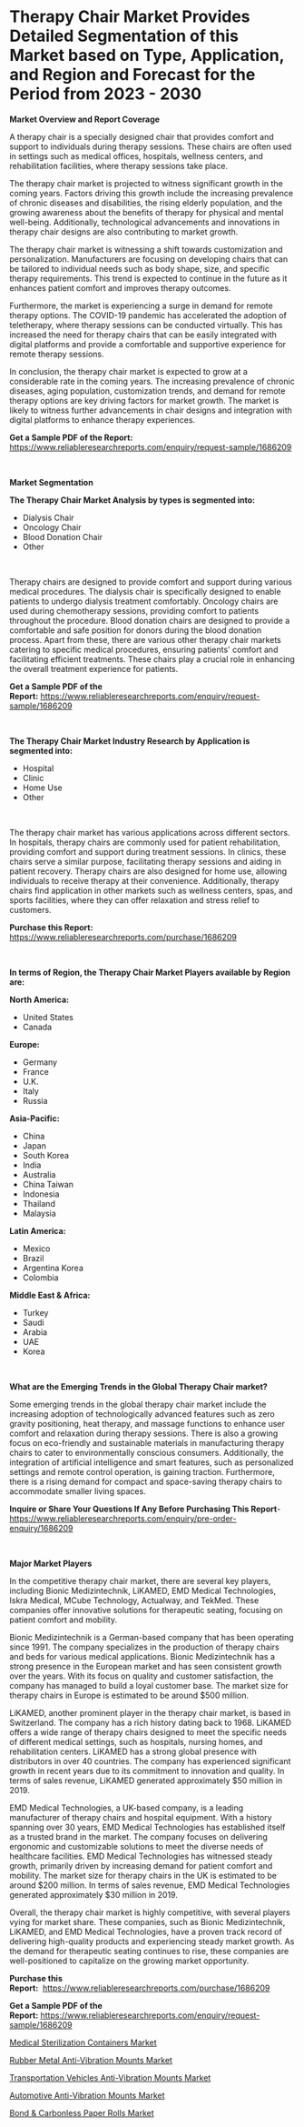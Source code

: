 <p><h1>Therapy Chair Market Provides Detailed Segmentation of this Market based on Type, Application, and Region and Forecast for the Period from 2023 - 2030</h1></p><p><strong>Market Overview and Report Coverage</strong></p>
<p><p>A therapy chair is a specially designed chair that provides comfort and support to individuals during therapy sessions. These chairs are often used in settings such as medical offices, hospitals, wellness centers, and rehabilitation facilities, where therapy sessions take place.</p><p>The therapy chair market is projected to witness significant growth in the coming years. Factors driving this growth include the increasing prevalence of chronic diseases and disabilities, the rising elderly population, and the growing awareness about the benefits of therapy for physical and mental well-being. Additionally, technological advancements and innovations in therapy chair designs are also contributing to market growth.</p><p>The therapy chair market is witnessing a shift towards customization and personalization. Manufacturers are focusing on developing chairs that can be tailored to individual needs such as body shape, size, and specific therapy requirements. This trend is expected to continue in the future as it enhances patient comfort and improves therapy outcomes.</p><p>Furthermore, the market is experiencing a surge in demand for remote therapy options. The COVID-19 pandemic has accelerated the adoption of teletherapy, where therapy sessions can be conducted virtually. This has increased the need for therapy chairs that can be easily integrated with digital platforms and provide a comfortable and supportive experience for remote therapy sessions.</p><p>In conclusion, the therapy chair market is expected to grow at a considerable rate in the coming years. The increasing prevalence of chronic diseases, aging population, customization trends, and demand for remote therapy options are key driving factors for market growth. The market is likely to witness further advancements in chair designs and integration with digital platforms to enhance therapy experiences.</p></p>
<p><strong>Get a Sample PDF of the Report:</strong> <a href="https://www.reliableresearchreports.com/enquiry/request-sample/1686209">https://www.reliableresearchreports.com/enquiry/request-sample/1686209</a></p>
<p>&nbsp;</p>
<p><strong>Market Segmentation</strong></p>
<p><strong>The Therapy Chair Market Analysis by types is segmented into:</strong></p>
<p><ul><li>Dialysis Chair</li><li>Oncology Chair</li><li>Blood Donation Chair</li><li>Other</li></ul></p>
<p>&nbsp;</p>
<p><p>Therapy chairs are designed to provide comfort and support during various medical procedures. The dialysis chair is specifically designed to enable patients to undergo dialysis treatment comfortably. Oncology chairs are used during chemotherapy sessions, providing comfort to patients throughout the procedure. Blood donation chairs are designed to provide a comfortable and safe position for donors during the blood donation process. Apart from these, there are various other therapy chair markets catering to specific medical procedures, ensuring patients' comfort and facilitating efficient treatments. These chairs play a crucial role in enhancing the overall treatment experience for patients.</p></p>
<p><strong>Get a Sample PDF of the Report:</strong>&nbsp;<a href="https://www.reliableresearchreports.com/enquiry/request-sample/1686209">https://www.reliableresearchreports.com/enquiry/request-sample/1686209</a></p>
<p>&nbsp;</p>
<p><strong>The Therapy Chair Market Industry Research by Application is segmented into:</strong></p>
<p><ul><li>Hospital</li><li>Clinic</li><li>Home Use</li><li>Other</li></ul></p>
<p>&nbsp;</p>
<p><p>The therapy chair market has various applications across different sectors. In hospitals, therapy chairs are commonly used for patient rehabilitation, providing comfort and support during treatment sessions. In clinics, these chairs serve a similar purpose, facilitating therapy sessions and aiding in patient recovery. Therapy chairs are also designed for home use, allowing individuals to receive therapy at their convenience. Additionally, therapy chairs find application in other markets such as wellness centers, spas, and sports facilities, where they can offer relaxation and stress relief to customers.</p></p>
<p><strong>Purchase this Report:</strong>&nbsp; <a href="https://www.reliableresearchreports.com/purchase/1686209">https://www.reliableresearchreports.com/purchase/1686209</a></p>
<p>&nbsp;</p>
<p><strong>In terms of Region, the Therapy Chair Market Players available by Region are:</strong></p>
<p>
    <p> <strong> North America: </strong>
        <ul>
            <li>United States</li>
            <li>Canada</li>
        </ul>
        </p> 
    <p> <strong> Europe: </strong>
        <ul>
            <li>Germany</li>
            <li>France</li>
            <li>U.K.</li>
            <li>Italy</li>
            <li>Russia</li>
        </ul>
        </p> 
    <p> <strong> Asia-Pacific: </strong>
        <ul>
            <li>China</li>
            <li>Japan</li>
            <li>South Korea</li>
            <li>India</li>
            <li>Australia</li>
            <li>China Taiwan</li>
            <li>Indonesia</li>
            <li>Thailand</li>
            <li>Malaysia</li>
        </ul>
        </p> 
    <p> <strong> Latin America: </strong>
        <ul>
            <li>Mexico</li>
            <li>Brazil</li>
            <li>Argentina Korea</li>
            <li>Colombia</li>
        </ul>
        </p> 
    <p> <strong> Middle East & Africa: </strong>
        <ul>
            <li>Turkey</li>
            <li>Saudi</li>
            <li>Arabia</li>
            <li>UAE</li>
            <li>Korea</li>
        </ul>
    </p>
    </p>
<p>&nbsp;</p>
<p><strong>What are the Emerging Trends in the Global Therapy Chair market?</strong></p>
<p><p>Some emerging trends in the global therapy chair market include the increasing adoption of technologically advanced features such as zero gravity positioning, heat therapy, and massage functions to enhance user comfort and relaxation during therapy sessions. There is also a growing focus on eco-friendly and sustainable materials in manufacturing therapy chairs to cater to environmentally conscious consumers. Additionally, the integration of artificial intelligence and smart features, such as personalized settings and remote control operation, is gaining traction. Furthermore, there is a rising demand for compact and space-saving therapy chairs to accommodate smaller living spaces.</p></p>
<p><strong>Inquire or Share Your Questions If Any Before Purchasing This Report</strong>- <a href="https://www.reliableresearchreports.com/enquiry/pre-order-enquiry/1686209">https://www.reliableresearchreports.com/enquiry/pre-order-enquiry/1686209</a></p>
<p>&nbsp;</p>
<p><strong>Major Market Players</strong></p>
<p><p>In the competitive therapy chair market, there are several key players, including Bionic Medizintechnik, LiKAMED, EMD Medical Technologies, Iskra Medical, MCube Technology, Actualway, and TekMed. These companies offer innovative solutions for therapeutic seating, focusing on patient comfort and mobility.</p><p>Bionic Medizintechnik is a German-based company that has been operating since 1991. The company specializes in the production of therapy chairs and beds for various medical applications. Bionic Medizintechnik has a strong presence in the European market and has seen consistent growth over the years. With its focus on quality and customer satisfaction, the company has managed to build a loyal customer base. The market size for therapy chairs in Europe is estimated to be around $500 million.</p><p>LiKAMED, another prominent player in the therapy chair market, is based in Switzerland. The company has a rich history dating back to 1968. LiKAMED offers a wide range of therapy chairs designed to meet the specific needs of different medical settings, such as hospitals, nursing homes, and rehabilitation centers. LiKAMED has a strong global presence with distributors in over 40 countries. The company has experienced significant growth in recent years due to its commitment to innovation and quality. In terms of sales revenue, LiKAMED generated approximately $50 million in 2019.</p><p>EMD Medical Technologies, a UK-based company, is a leading manufacturer of therapy chairs and hospital equipment. With a history spanning over 30 years, EMD Medical Technologies has established itself as a trusted brand in the market. The company focuses on delivering ergonomic and customizable solutions to meet the diverse needs of healthcare facilities. EMD Medical Technologies has witnessed steady growth, primarily driven by increasing demand for patient comfort and mobility. The market size for therapy chairs in the UK is estimated to be around $200 million. In terms of sales revenue, EMD Medical Technologies generated approximately $30 million in 2019.</p><p>Overall, the therapy chair market is highly competitive, with several players vying for market share. These companies, such as Bionic Medizintechnik, LiKAMED, and EMD Medical Technologies, have a proven track record of delivering high-quality products and experiencing steady market growth. As the demand for therapeutic seating continues to rise, these companies are well-positioned to capitalize on the growing market opportunity.</p></p>
<p><strong>Purchase this Report:</strong>&nbsp;&nbsp;<a href="https://www.reliableresearchreports.com/purchase/1686209">https://www.reliableresearchreports.com/purchase/1686209</a></p>
<p></p>
<p><strong>Get a Sample PDF of the Report:</strong>&nbsp;<a href="https://www.reliableresearchreports.com/enquiry/request-sample/1686209">https://www.reliableresearchreports.com/enquiry/request-sample/1686209</a></p>
<p><p><a href="https://www.linkedin.com/pulse/medical-sterilization-containers-market-size-share-amp-trends/">Medical Sterilization Containers Market</a></p><p><a href="https://www.linkedin.com/pulse/rubber-metal-anti-vibration-mounts-market-size-share-global/">Rubber Metal Anti-Vibration Mounts Market</a></p><p><a href="https://www.linkedin.com/pulse/transportation-vehicles-anti-vibration-mounts-market/">Transportation Vehicles Anti-Vibration Mounts Market</a></p><p><a href="https://www.linkedin.com/pulse/automotive-anti-vibration-mounts-market-size-2023-2030-global/">Automotive Anti-Vibration Mounts Market</a></p><p><a href="https://www.linkedin.com/pulse/bond-amp-carbonless-paper-rolls-market-share-new-trends/">Bond & Carbonless Paper Rolls Market</a></p></p>